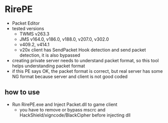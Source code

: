 # RirePE
+ Packet Editor
+ tested versions
	+ TWMS v263.3
	+ JMS v164.0, v186.0, v188.0, v207.0, v302.0
	+ v409.2, v414.1
	+ v20x client has SendPacket Hook detection and send packet detection, it is also bypassed
+ creating private server needs to understand packet format, so this tool helps understanding packet format
+ if this PE says OK, the packet format is correct, but real server has some NG format because server and client is not good coded

## how to use
+ Run RirePE.exe and Inject Packet.dll to game client
	+ you have to remove or bypass mscrc and HackShield/xigncode/BlackCipher before injecting dll